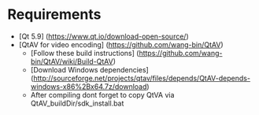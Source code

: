 # Requirements
 - [Qt 5.9] (https://www.qt.io/download-open-source/)
 - [QtAV for video encoding] (https://github.com/wang-bin/QtAV)
    - [Follow these build instructions] (https://github.com/wang-bin/QtAV/wiki/Build-QtAV)
    - [Download Windows dependencies] (http://sourceforge.net/projects/qtav/files/depends/QtAV-depends-windows-x86%2Bx64.7z/download)
    - After compiling dont forget to copy QtVA via QtAV_buildDir/sdk_install.bat